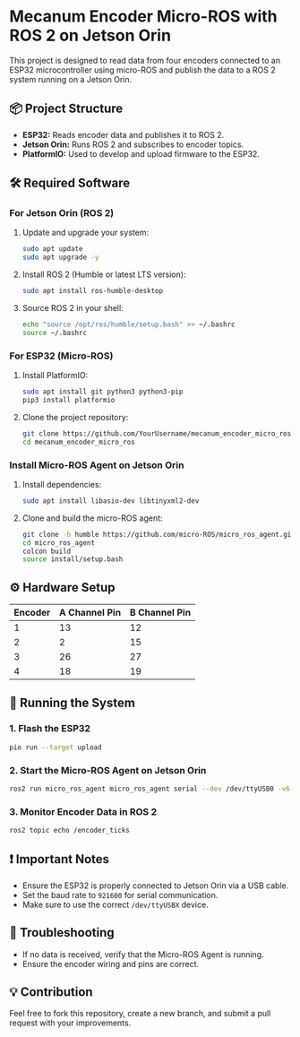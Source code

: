 # Mecanum Encoder Micro-ROS with ROS 2 on Jetson Orin

This project is designed to read data from four encoders connected to an ESP32 microcontroller using micro-ROS and publish the data to a ROS 2 system running on a Jetson Orin.

## 📦 Project Structure
- **ESP32:** Reads encoder data and publishes it to ROS 2.
- **Jetson Orin:** Runs ROS 2 and subscribes to encoder topics.
- **PlatformIO:** Used to develop and upload firmware to the ESP32.

## 🛠 Required Software

### For Jetson Orin (ROS 2)
1. Update and upgrade your system:
    ```bash
    sudo apt update
    sudo apt upgrade -y
    ```
2. Install ROS 2 (Humble or latest LTS version):
    ```bash
    sudo apt install ros-humble-desktop
    ```
3. Source ROS 2 in your shell:
    ```bash
    echo "source /opt/ros/humble/setup.bash" >> ~/.bashrc
    source ~/.bashrc
    ```

### For ESP32 (Micro-ROS)
1. Install PlatformIO:
    ```bash
    sudo apt install git python3 python3-pip
    pip3 install platformio
    ```
2. Clone the project repository:
    ```bash
    git clone https://github.com/YourUsername/mecanum_encoder_micro_ros.git
    cd mecanum_encoder_micro_ros
    ```

### Install Micro-ROS Agent on Jetson Orin
1. Install dependencies:
    ```bash
    sudo apt install libasio-dev libtinyxml2-dev
    ```
2. Clone and build the micro-ROS agent:
    ```bash
    git clone -b humble https://github.com/micro-ROS/micro_ros_agent.git
    cd micro_ros_agent
    colcon build
    source install/setup.bash
    ```

## ⚙️ Hardware Setup

| Encoder | A Channel Pin | B Channel Pin |
|---------|--------------|--------------|
| 1       | 13           | 12           |
| 2       | 2            | 15           |
| 3       | 26           | 27           |
| 4       | 18           | 19           |

## 🚀 Running the System

### 1. Flash the ESP32
```bash
pio run --target upload
```

### 2. Start the Micro-ROS Agent on Jetson Orin
```bash
ros2 run micro_ros_agent micro_ros_agent serial --dev /dev/ttyUSB0 -v6
```

### 3. Monitor Encoder Data in ROS 2
```bash
ros2 topic echo /encoder_ticks
```

## ❗️ Important Notes
- Ensure the ESP32 is properly connected to Jetson Orin via a USB cable.
- Set the baud rate to `921600` for serial communication.
- Make sure to use the correct `/dev/ttyUSBX` device.

## 🧩 Troubleshooting
- If no data is received, verify that the Micro-ROS Agent is running.
- Ensure the encoder wiring and pins are correct.

## 💡 Contribution
Feel free to fork this repository, create a new branch, and submit a pull request with your improvements.

